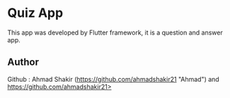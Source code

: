 # Quiz App

 This app was developed by Flutter framework, it is a question and answer app.

## Author

 Github : Ahmad Shakir (https://github.com/ahmadshakir21 "Ahmad") and https://github.com/ahmadshakir21>
